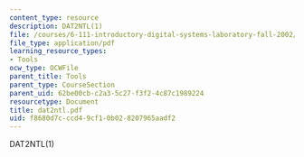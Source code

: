 ```yaml
---
content_type: resource
description: DAT2NTL(1)
file: /courses/6-111-introductory-digital-systems-laboratory-fall-2002/f8680d7cccd49cf10b028207965aadf2_dat2ntl.pdf
file_type: application/pdf
learning_resource_types:
- Tools
ocw_type: OCWFile
parent_title: Tools
parent_type: CourseSection
parent_uid: 62be00cb-c2a3-5c27-f3f2-4c87c1989224
resourcetype: Document
title: dat2ntl.pdf
uid: f8680d7c-ccd4-9cf1-0b02-8207965aadf2
---
```

DAT2NTL(1)

